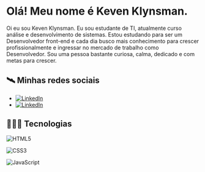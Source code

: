 # Olá! Meu nome é Keven Klynsman.

Oi eu sou Keven Klynsman. Eu sou estudante de TI, atualmente curso análise e desenvolvimento de sistemas. Estou estudando para ser um Desenvolvedor front-end e cada dia busco mais conhecimento para crescer profissionalmente e ingressar no mercado de trabalho como Desenvolvedor. Sou uma pessoa bastante curiosa, calma, dedicado e com metas para crescer.

## 🛰 Minhas redes sociais
- [![LinkedIn](https://img.shields.io/badge/LinkedIn-000?style=for-the-badge&logo=linkedin&logoColor=0E76A8)](https://www.linkedin.com/in/keven-klynsman/)
- [![LinkedIn](https://img.shields.io/badge/github-000?style=for-the-badge&logo=github&logoColor=0E76A8)]([https://github.com/97segundos](https://github.com/kevenklynsman))

## 👩🏾‍💻 Tecnologias
![HTML5](https://img.shields.io/badge/HTML5-000?style=for-the-badge&logo=html5)

![CSS3](https://img.shields.io/badge/CSS3-000?style=for-the-badge&logo=css3&logoColor=264CE4)

![JavaScript](https://img.shields.io/badge/JavaScript-000?style=for-the-badge&logo=javascript)
